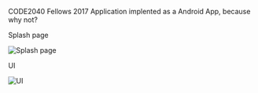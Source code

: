 CODE2040 Fellows 2017 Application implented as a Android App, because why not?

Splash page

![Splash page](http://i.imgur.com/8MpjwEp.png)

UI

![UI](http://i.imgur.com/nBdSik2.png)

